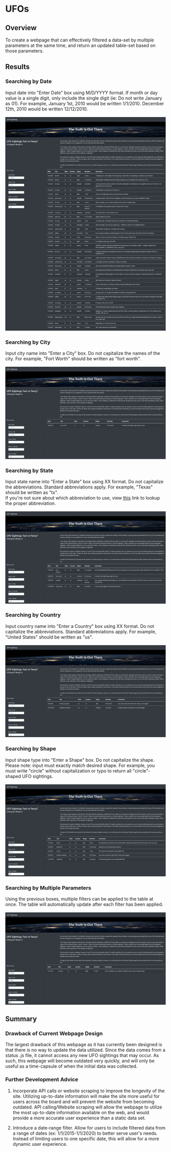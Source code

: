 # UFOs

## Overview
To create a webpage that can effectively filtered a data-set by multiple parameters at the same time, and return an updated table-set based on those parameters. 

## Results
### Searching by Date
Input date into "Enter Date" box using M/D/YYYY format. If month or day value is a single digit, only include the single digit (ie: Do not write January as 01). 
For example, January 1st, 2010 would be written 1/1/2010. December 12th, 2010 would be written 12/12/2010. 
</br></br>
![Search By Date](static/images/date.png)

### Searching by City
Input city name into "Enter a City" box. Do not capitalize the names of the city. 
For example, "Fort Worth" should be written as "fort worth". 
</br></br>
![Search By City](static/images/city.png)

### Searching by State
Input state name into "Enter a State" box using XX format. Do not capitalize the abbreviations. Standard abbreviations apply. 
For example, "Texas" should be written as "tx". </br>
If you're not sure about which abbreviation to use, view [this](https://www.faa.gov/air_traffic/publications/atpubs/cnt_html/appendix_a.html) link to lookup the proper abbreviation. 
</br></br>
![Search By State](static/images/state.png)

### Searching by Country
Input country name into "Enter a Country" box using XX format. Do not capitalize the abbreviations. Standard abbreviations apply. 
For example, "United States" should be written as "us". 
</br></br>
![Search By Country](static/images/country.png)

### Searching by Shape
Input shape type into "Enter a Shape" box. Do not capitalize the shape. 
Please note: input must exactly match desired shape. For example, you must write "circle" without capitalization or typo to return all "circle"-shaped UFO sightings. 
</br></br>
![Search By Shape](static/images/shape.png)

### Searching by Multiple Parameters
Using the previous boxes, multiple filters can be applied to the table at once. The table will automatically update after each filter has been applied. 
</br></br>
![Search By Multiple Params](static/images/multiple.png)

## Summary

### Drawback of Current Webpage Design
The largest drawback of this webpage as it has currently been designed is that there is no way to update the data utilized. 
Since the data comes from a status .js file, it cannot access any new UFO sightings that may occur. 
As such, this webpage will become outdated very quickly, and will only be useful as a time-capsule of when the initial data was collected. 

### Further Development Advice
1. Incorporate API calls or website scraping to improve the longevity of the site. 
Utilizing up-to-date information will make the site more useful for users across the board and will prevent the website from becoming outdated. 
API calling/Website scraping will allow the webpage to utilize the most up-to-date information available on the web, and would provide a more accurate user experience than a static data set. 

2. Introduce a date-range filter. Allow for users to include filtered data from a range of dates (ex: 1/1/2015-1/1/2020) to better serve user's needs. 
Instead of limiting users to one specific date, this will allow for a more dynamic user experience. 